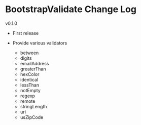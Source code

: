 # BootstrapValidate Change Log

v0.1.0

* First release
* Provide various validators

    - between
    - digits
    - emailAddress
    - greaterThan
    - hexColor
    - identical
    - lessThan
    - notEmpty
    - regexp
    - remote
    - stringLength
    - uri
    - usZipCode